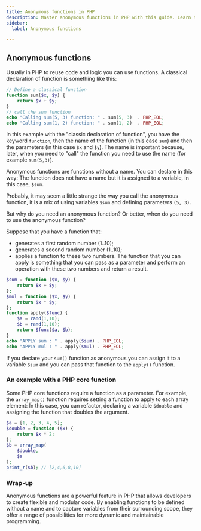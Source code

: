 ```yaml
---
title: Anonymous functions in PHP
description: Master anonymous functions in PHP with this guide. Learn to use anonymous functions effectively through practical examples.
sidebar:
  label: Anonymous functions

---
```


## Anonymous functions

Usually in PHP to reuse code and logic you can use functions. A classical declaration of function is something like this:

```php
// Define a classical function
function sum($x, $y) {
    return $x + $y;
}
// call the sum function
echo "Calling sum(5, 3) function: " . sum(5, 3)  . PHP_EOL;
echo "Calling sum(1, 2) function: " . sum(1, 2)  . PHP_EOL;
```

In this example with the "classic declaration of function", you have the keyword `function`, then the name of the function (in this case `sum`) and then the parameters (in this case `$x` and `$y`). The name is important because, later, when you need to "call" the function you need to use the name (for example `sum(5,3)`).

Anonymous functions are functions without a name. You can declare in this way:
The function does not have a name but it is assigned to a variable, in this case, `$sum`.

Probably, it may seem a little strange the way you call the anonymous function, it is a mix of using variables `$sum` and defining parameters `(5, 3)`.

But why do you need an anonymous function? Or better, when do you need to use the anonymous function?

Suppose that you have a function that:

- generates a first random number (1..10);
- generates a second random number (1..10);
- applies a function to these two numbers. The function that you can apply is something that you can pass as a parameter and perform an operation with these two numbers and return a result.

```php
$sum = function ($x, $y) {
    return $x + $y;
};
$mul = function ($x, $y) {
    return $x * $y;
};
function apply($func) {
    $a = rand(1,10);
    $b = rand(1,10);
    return $func($a, $b);
}
echo "APPLY sum : " . apply($sum) . PHP_EOL;
echo "APPLY mul : " . apply($mul) . PHP_EOL;
```

If you declare your `sum()` function as anonymous you can assign it to a variable `$sum` and you can pass that function to the `apply()` function.

### An example with a PHP core function

Some PHP core functions require a function as a parameter. For example, the `array_map()` function requires setting a function to apply to each array element:
In this case, you can refactor, declaring a variable `$double` and assigning the function that doubles the argument.

```php
$a = [1, 2, 3, 4, 5];
$double = function ($x) {
    return $x * 2;
};
$b = array_map(
    $double,
    $a
);
print_r($b); // [2,4,6,8,10]
```


### Wrap-up

Anonymous functions are a powerful feature in PHP that allows developers to create flexible and modular code. By enabling functions to be defined without a name and to capture variables from their surrounding scope, they offer a range of possibilities for more dynamic and maintainable programming.